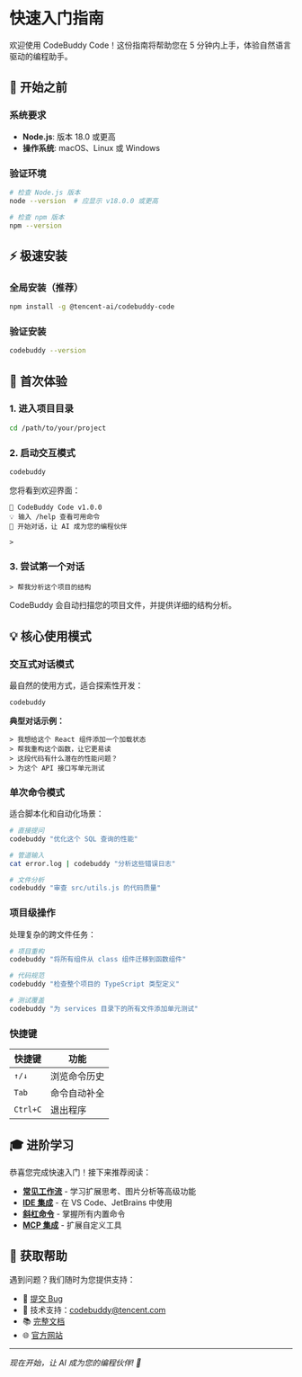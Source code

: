 # 快速入门指南

欢迎使用 CodeBuddy Code！这份指南将帮助您在 5 分钟内上手，体验自然语言驱动的编程助手。

## 🎯 开始之前

### 系统要求
- **Node.js**: 版本 18.0 或更高
- **操作系统**: macOS、Linux 或 Windows

### 验证环境
```bash
# 检查 Node.js 版本
node --version  # 应显示 v18.0.0 或更高

# 检查 npm 版本
npm --version
```

## ⚡ 极速安装

### 全局安装（推荐）
```bash
npm install -g @tencent-ai/codebuddy-code
```

### 验证安装
```bash
codebuddy --version
```

## 🚀 首次体验

### 1. 进入项目目录
```bash
cd /path/to/your/project
```

### 2. 启动交互模式
```bash
codebuddy
```

您将看到欢迎界面：
```
🤖 CodeBuddy Code v1.0.0
💡 输入 /help 查看可用命令
📝 开始对话，让 AI 成为您的编程伙伴

> 
```

### 3. 尝试第一个对话
```
> 帮我分析这个项目的结构
```

CodeBuddy 会自动扫描您的项目文件，并提供详细的结构分析。

## 💡 核心使用模式

### 交互式对话模式
最自然的使用方式，适合探索性开发：

```bash
codebuddy
```

**典型对话示例：**
```
> 我想给这个 React 组件添加一个加载状态
> 帮我重构这个函数，让它更易读
> 这段代码有什么潜在的性能问题？
> 为这个 API 接口写单元测试
```

### 单次命令模式
适合脚本化和自动化场景：

```bash
# 直接提问
codebuddy "优化这个 SQL 查询的性能"

# 管道输入
cat error.log | codebuddy "分析这些错误日志"

# 文件分析
codebuddy "审查 src/utils.js 的代码质量"
```

### 项目级操作
处理复杂的跨文件任务：

```bash
# 项目重构
codebuddy "将所有组件从 class 组件迁移到函数组件"

# 代码规范
codebuddy "检查整个项目的 TypeScript 类型定义"

# 测试覆盖
codebuddy "为 services 目录下的所有文件添加单元测试"
```

### 快捷键
| 快捷键 | 功能 |
|--------|------|
| `↑/↓` | 浏览命令历史 |
| `Tab` | 命令自动补全 |
| `Ctrl+C` | 退出程序 |

## 🎓 进阶学习

恭喜您完成快速入门！接下来推荐阅读：

- **[常见工作流](common-workflows.md)** - 学习扩展思考、图片分析等高级功能
- **[IDE 集成](ide-integrations.md)** - 在 VS Code、JetBrains 中使用
- **[斜杠命令](slash-commands.md)** - 掌握所有内置命令
- **[MCP 集成](mcp.md)** - 扩展自定义工具

## 💬 获取帮助

遇到问题？我们随时为您提供支持：

- 🐛 [提交 Bug](https://cnb.cool/codebuddy/codebuddy-code/-/issues)
- 📧 技术支持：codebuddy@tencent.com
- 📚 [完整文档](../README.md)
- 🌐 [官方网站](https://copilot.tencent.com/cli)

---

*现在开始，让 AI 成为您的编程伙伴! 🚀*
